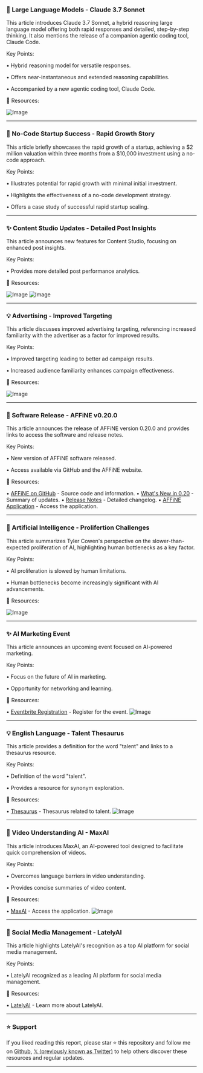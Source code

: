 ### 🤖 Large Language Models - Claude 3.7 Sonnet

This article introduces Claude 3.7 Sonnet, a hybrid reasoning large language model offering both rapid responses and detailed, step-by-step thinking.  It also mentions the release of a companion agentic coding tool, Claude Code.


Key Points:

• Hybrid reasoning model for versatile responses.

• Offers near-instantaneous and extended reasoning capabilities.

• Accompanied by a new agentic coding tool, Claude Code.


🔗 Resources:

![Image](https://pbs.twimg.com/media/GkkuQDsXAAEo0Q5.jpg)


---

### 🚀  No-Code Startup Success - Rapid Growth Story

This article briefly showcases the rapid growth of a startup, achieving a $2 million valuation within three months from a $10,000 investment using a no-code approach.


Key Points:

•  Illustrates potential for rapid growth with minimal initial investment.

•  Highlights the effectiveness of a no-code development strategy.

•  Offers a case study of successful rapid startup scaling.


---

### ✨ Content Studio Updates - Detailed Post Insights

This article announces new features for Content Studio, focusing on enhanced post insights.


Key Points:

•  Provides more detailed post performance analytics.


🔗 Resources:

![Image](https://pbs.twimg.com/media/GkkkXF2WAAAeIs2?format=jpg&name=small)
![Image](https://pbs.twimg.com/media/GkkkX4pXAAAsgiT?format=jpg&name=small)


---

### 💡 Advertising - Improved Targeting

This article discusses improved advertising targeting, referencing increased familiarity with the advertiser as a factor for improved results.


Key Points:

• Improved targeting leading to better ad campaign results.

• Increased audience familiarity enhances campaign effectiveness.


🔗 Resources:

![Image](https://pbs.twimg.com/ext_tw_video_thumb/1894079931073613825/pu/img/s22NHtVLTMevN7e-.jpg)


---

### 🚀 Software Release - AFFiNE v0.20.0

This article announces the release of AFFiNE version 0.20.0 and provides links to access the software and release notes.


Key Points:

• New version of AFFiNE software released.

• Access available via GitHub and the AFFiNE website.


🔗 Resources:

• [AFFiNE on GitHub](https://github.com/toeverything/AFFiNE) - Source code and information.
• [What's New in 0.20](https://affine.pro/what-is-new) - Summary of updates.
• [Release Notes](https://github.com/toeverything/AFFiNE/releases/tag/v0.20.0) - Detailed changelog.
• [AFFiNE Application](https://app.affine.pro) - Access the application.


---

### 🤖 Artificial Intelligence - Prolifertion Challenges

This article summarizes Tyler Cowen's perspective on the slower-than-expected proliferation of AI, highlighting human bottlenecks as a key factor.


Key Points:

•  AI proliferation is slowed by human limitations.

•  Human bottlenecks become increasingly significant with AI advancements.


🔗 Resources:

![Image](https://pbs.twimg.com/media/GkhZfXuWwAAaT6i?format=jpg&name=900x900)


---

### ✨ AI Marketing Event

This article announces an upcoming event focused on AI-powered marketing.


Key Points:

• Focus on the future of AI in marketing.

• Opportunity for networking and learning.


🔗 Resources:

• [Eventbrite Registration](https://eventbrite.com/e/the-age-of-impatience-using-ai-to-bring-brands-closer-to-customers-tickets-1214005786989?aff=oddtdtcreator) - Register for the event.
![Image](https://pbs.twimg.com/ext_tw_video_thumb/1892877680133001216/pu/img/FEEJnzSFUr_ZuzXH.jpg)


---

### 💡 English Language - Talent Thesaurus

This article provides a definition for the word "talent" and links to a thesaurus resource.


Key Points:

• Definition of the word "talent".

• Provides a resource for synonym exploration.


🔗 Resources:

• [Thesaurus](http://thsr.us/talent) - Thesaurus related to talent.
![Image](https://pbs.twimg.com/media/Gkg7jIuWkAEuOPT?format=jpg&name=small)


---

### 🚀 Video Understanding AI - MaxAI

This article introduces MaxAI, an AI-powered tool designed to facilitate quick comprehension of videos.


Key Points:

•  Overcomes language barriers in video understanding.

•  Provides concise summaries of video content.


🔗 Resources:

• [MaxAI](http://MaxAI.co) - Access the application.
![Image](https://pbs.twimg.com/ext_tw_video_thumb/1892180650720927744/pu/img/dChukF3rSJwBUQLY.jpg)


---

### 🚀 Social Media Management - LatelyAI

This article highlights LatelyAI's recognition as a top AI platform for social media management.


Key Points:

•  LatelyAI recognized as a leading AI platform for social media management.


🔗 Resources:

• [LatelyAI](https://bit.ly/4hpg61Q) - Learn more about LatelyAI.


---

### ⭐️ Support

If you liked reading this report, please star ⭐️ this repository and follow me on [Github](https://github.com/Drix10), [𝕏 (previously known as Twitter)](https://x.com/DRIX_10_) to help others discover these resources and regular updates.

---